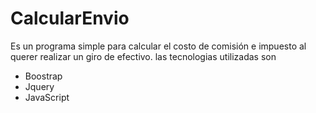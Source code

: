 # CalcularEnvio

Es un programa simple para calcular el costo de comisión e impuesto al querer realizar un giro de efectivo.
las tecnologias utilizadas son
- Boostrap
- Jquery 
- JavaScript 
